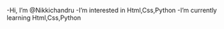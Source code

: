 -Hi, I’m @Nikkichandru
-I’m interested in  Html,Css,Python
-I’m currently learning Html,Css,Python

<!---
Nikkichandru/Nikkichandru is a ✨ special ✨ repository because its `README.md` (this file) appears on your GitHub profile.
You can click the Preview link to take a look at your changes.
--->
